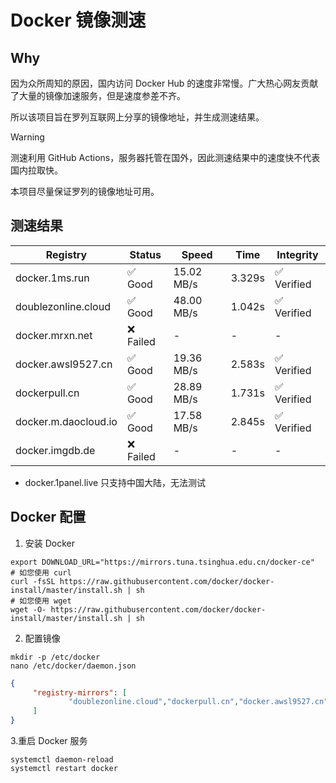 # Docker 镜像测速

## Why

因为众所周知的原因，国内访问 Docker Hub 的速度非常慢。广大热心网友贡献了大量的镜像加速服务，但是速度参差不齐。


所以该项目旨在罗列互联网上分享的镜像地址，并生成测速结果。

> [!WARNING]
> 测速利用 GitHub Actions，服务器托管在国外，因此测速结果中的速度快不代表国内拉取快。
>

本项目尽量保证罗列的镜像地址可用。

## 测速结果

| Registry | Status | Speed | Time | Integrity |
|----------|--------|-------|------|-----------|
| docker.1ms.run | ✅ Good | 15.02 MB/s | 3.329s | ✅ Verified |
| doublezonline.cloud | ✅ Good | 48.00 MB/s | 1.042s | ✅ Verified |
| docker.mrxn.net | ❌ Failed | - | - | - |
| docker.awsl9527.cn | ✅ Good | 19.36 MB/s | 2.583s | ✅ Verified |
| dockerpull.cn | ✅ Good | 28.89 MB/s | 1.731s | ✅ Verified |
| docker.m.daocloud.io | ✅ Good | 17.58 MB/s | 2.845s | ✅ Verified |
| docker.imgdb.de | ❌ Failed | - | - | - |

- docker.1panel.live 只支持中国大陆，无法测试

## Docker 配置

1. 安装 Docker
```shell
export DOWNLOAD_URL="https://mirrors.tuna.tsinghua.edu.cn/docker-ce"
# 如您使用 curl
curl -fsSL https://raw.githubusercontent.com/docker/docker-install/master/install.sh | sh
# 如您使用 wget
wget -O- https://raw.githubusercontent.com/docker/docker-install/master/install.sh | sh
```

2. 配置镜像

```shell
mkdir -p /etc/docker
nano /etc/docker/daemon.json
```

```json
{
     "registry-mirrors": [
             "doublezonline.cloud","dockerpull.cn","docker.awsl9527.cn"
     ]
}
```

 3.重启 Docker 服务
```shell
systemctl daemon-reload
systemctl restart docker
```

